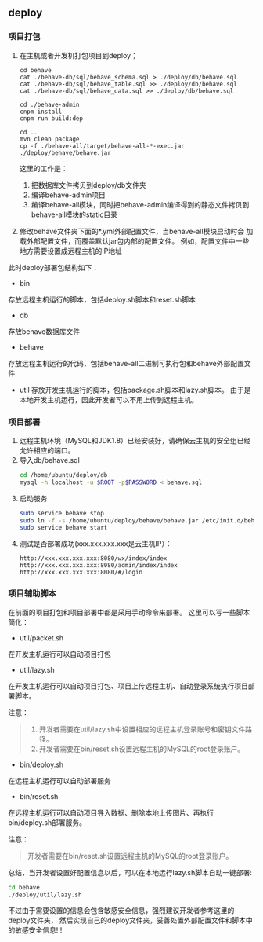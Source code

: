 ## deploy

### 项目打包

1. 在主机或者开发机打包项目到deploy；
    ```
    cd behave
    cat ./behave-db/sql/behave_schema.sql > ./deploy/db/behave.sql
    cat ./behave-db/sql/behave_table.sql >> ./deploy/db/behave.sql
    cat ./behave-db/sql/behave_data.sql >> ./deploy/db/behave.sql
    
    cd ./behave-admin
    cnpm install
    cnpm run build:dep
    
    cd ..
    mvn clean package
    cp -f ./behave-all/target/behave-all-*-exec.jar ./deploy/behave/behave.jar
    ```
    这里的工作是：
    1. 把数据库文件拷贝到deploy/db文件夹
    2. 编译behave-admin项目
    3. 编译behave-all模块，同时把behave-admin编译得到的静态文件拷贝到
       behave-all模块的static目录
       
2. 修改behave文件夹下面的*.yml外部配置文件，当behave-all模块启动时会
    加载外部配置文件，而覆盖默认jar包内部的配置文件。
    例如，配置文件中一些地方需要设置成远程主机的IP地址
    
此时deploy部署包结构如下：

* bin

存放远程主机运行的脚本，包括deploy.sh脚本和reset.sh脚本

* db

存放behave数据库文件

* behave

存放远程主机运行的代码，包括behave-all二进制可执行包和behave外部配置文件

* util
存放开发主机运行的脚本，包括package.sh脚本和lazy.sh脚本。
由于是本地开发主机运行，因此开发者可以不用上传到远程主机。

### 项目部署

1. 远程主机环境（MySQL和JDK1.8）已经安装好，请确保云主机的安全组已经允许相应的端口。
2. 导入db/behave.sql
    ```bash
    cd /home/ubuntu/deploy/db
    mysql -h localhost -u $ROOT -p$PASSWORD < behave.sql
    ```
3. 启动服务
    ```bash
    sudo service behave stop
    sudo ln -f -s /home/ubuntu/deploy/behave/behave.jar /etc/init.d/behave
    sudo service behave start
    ```
4. 测试是否部署成功(xxx.xxx.xxx.xxx是云主机IP）：
    ```
    http://xxx.xxx.xxx.xxx:8080/wx/index/index
    http://xxx.xxx.xxx.xxx:8080/admin/index/index
    http://xxx.xxx.xxx.xxx:8080/#/login
    ```

### 项目辅助脚本

在前面的项目打包和项目部署中都是采用手动命令来部署。
这里可以写一些脚本简化：

* util/packet.sh

在开发主机运行可以自动项目打包

* util/lazy.sh

在开发主机运行可以自动项目打包、项目上传远程主机、自动登录系统执行项目部署脚本。
    
注意：
> 1. 开发者需要在util/lazy.sh中设置相应的远程主机登录账号和密钥文件路径。
> 2. 开发者需要在bin/reset.sh设置远程主机的MySQL的root登录账户。
    
* bin/deploy.sh

在远程主机运行可以自动部署服务

* bin/reset.sh

在远程主机运行可以自动项目导入数据、删除本地上传图片、再执行bin/deploy.sh部署服务。

注意：
> 开发者需要在bin/reset.sh设置远程主机的MySQL的root登录账户。

总结，当开发者设置好配置信息以后，可以在本地运行lazy.sh脚本自动一键部署:
```bash
cd behave
./deploy/util/lazy.sh
```

不过由于需要设置的信息会包含敏感安全信息，强烈建议开发者参考这里的deploy文件夹，
然后实现自己的deploy文件夹，妥善处置外部配置文件和脚本中的敏感安全信息!!!